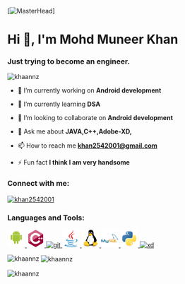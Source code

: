 [![MasterHead]()]
<h1>Hi 👋, I'm Mohd Muneer Khan</h1>
<h3>Just trying to become an engineer.</h3>

<p align="left"> <img src="https://komarev.com/ghpvc/?username=khaannz&label=Profile%20views&color=0e75b6&style=flat" alt="khaannz" /> </p>

- 🔭 I’m currently working on **Android development**

- 🌱 I’m currently learning **DSA**

- 👯 I’m looking to collaborate on **Android development**

- 💬 Ask me about **JAVA,C++,Adobe-XD,**

- 📫 How to reach me **khan2542001@gmail.com**

- ⚡ Fun fact **I think I am very handsome**

<h3 align="left">Connect with me:</h3>
<p align="left">
<a href="https://instagram.com/khan2542001" target="blank"><img align="center" src="https://raw.githubusercontent.com/rahuldkjain/github-profile-readme-generator/master/src/images/icons/Social/instagram.svg" alt="khan2542001" height="30" width="40" /></a>
</p>

<h3 align="left">Languages and Tools:</h3>
<p align="left"> <a href="https://developer.android.com" target="_blank"> <img src="https://raw.githubusercontent.com/devicons/devicon/master/icons/android/android-original-wordmark.svg" alt="android" width="40" height="40"/> </a> <a href="https://www.w3schools.com/cpp/" target="_blank"> <img src="https://raw.githubusercontent.com/devicons/devicon/master/icons/cplusplus/cplusplus-original.svg" alt="cplusplus" width="40" height="40"/> </a> <a href="https://git-scm.com/" target="_blank"> <img src="https://www.vectorlogo.zone/logos/git-scm/git-scm-icon.svg" alt="git" width="40" height="40"/> </a> <a href="https://www.java.com" target="_blank"> <img src="https://raw.githubusercontent.com/devicons/devicon/master/icons/java/java-original.svg" alt="java" width="40" height="40"/> </a> <a href="https://www.linux.org/" target="_blank"> <img src="https://raw.githubusercontent.com/devicons/devicon/master/icons/linux/linux-original.svg" alt="linux" width="40" height="40"/> </a> <a href="https://www.mysql.com/" target="_blank"> <img src="https://raw.githubusercontent.com/devicons/devicon/master/icons/mysql/mysql-original-wordmark.svg" alt="mysql" width="40" height="40"/> </a> <a href="https://www.python.org" target="_blank"> <img src="https://raw.githubusercontent.com/devicons/devicon/master/icons/python/python-original.svg" alt="python" width="40" height="40"/> </a> <a href="https://www.adobe.com/products/xd.html" target="_blank"> <img src="https://cdn.worldvectorlogo.com/logos/adobe-xd.svg" alt="xd" width="40" height="40"/> </a> </p>

<p><img align="left" src="https://github-readme-stats.vercel.app/api/top-langs?username=khaannz&show_icons=true&locale=en&layout=compact" alt="khaannz" /></p>

<p>&nbsp;<img align="center" src="https://github-readme-stats.vercel.app/api?username=khaannz&show_icons=true&locale=en" alt="khaannz" /></p>

<p><img align="center" src="https://github-readme-streak-stats.herokuapp.com/?user=khaannz&" alt="khaannz" /></p>
